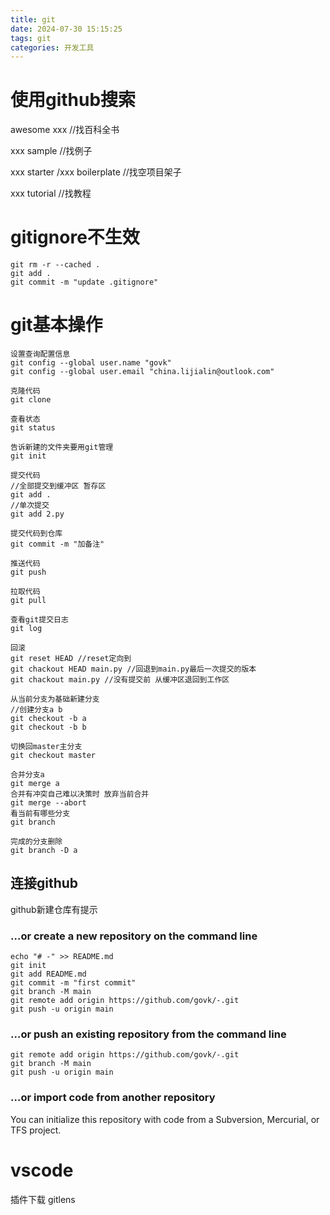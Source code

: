 ```yaml
---
title: git
date: 2024-07-30 15:15:25
tags: git
categories: 开发工具
---
```



# 使用github搜索

awesome xxx //找百科全书

xxx sample //找例子

xxx starter /xxx boilerplate //找空项目架子

xxx tutorial //找教程


# gitignore不生效

```
git rm -r --cached .
git add .
git commit -m "update .gitignore"
```


# git基本操作

```
设置查询配置信息
git config --global user.name "govk"
git config --global user.email "china.lijialin@outlook.com"

克隆代码
git clone

查看状态
git status

告诉新建的文件夹要用git管理
git init 

提交代码
//全部提交到缓冲区 暂存区
git add . 
//单次提交 
git add 2.py

提交代码到仓库
git commit -m "加备注" 

推送代码
git push

拉取代码
git pull

查看git提交日志
git log  

回滚
git reset HEAD //reset定向到
git chackout HEAD main.py //回退到main.py最后一次提交的版本
git chackout main.py //没有提交前 从缓冲区退回到工作区

从当前分支为基础新建分支
//创建分支a b
git checkout -b a 
git checkout -b b

切换回master主分支
git checkout master

合并分支a
git merge a
合并有冲突自己难以决策时 放弃当前合并
git merge --abort
看当前有哪些分支
git branch

完成的分支删除
git branch -D a
```



## 连接github

github新建仓库有提示

### …or create a new repository on the command line



```
echo "# -" >> README.md
git init
git add README.md
git commit -m "first commit"
git branch -M main
git remote add origin https://github.com/govk/-.git
git push -u origin main
```

### …or push an existing repository from the command line



```
git remote add origin https://github.com/govk/-.git
git branch -M main
git push -u origin main
```

### …or import code from another repository

You can initialize this repository with code from a Subversion, Mercurial, or TFS project.

# vscode

插件下载 gitlens